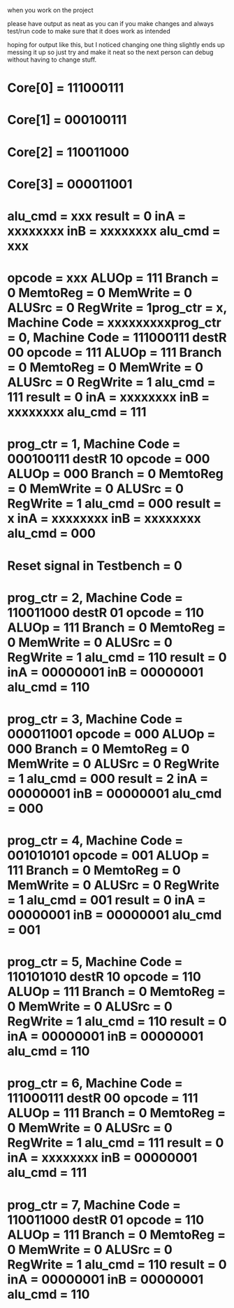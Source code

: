 when you work on the project 


please have output as neat as you can if you make changes and always test/run code to make sure 
that it does work as intended 


hoping for output like this, but I noticed changing one thing slightly ends up messing it up so just try and make it neat
so the next person can debug without having to change stuff.

# Core[0] = 111000111
# Core[1] = 000100111
# Core[2] = 110011000
# Core[3] = 000011001
#     alu_cmd = xxx  result =   0  inA = xxxxxxxx  inB = xxxxxxxx  alu_cmd = xxx
#      opcode = xxx  ALUOp = 111  Branch = 0  MemtoReg = 0  MemWrite = 0  ALUSrc = 0  RegWrite = 1prog_ctr =    x, Machine Code = xxxxxxxxxprog_ctr =    0, Machine Code = 111000111    destR 00     opcode = 111  ALUOp = 111  Branch = 0  MemtoReg = 0  MemWrite = 0  ALUSrc = 0  RegWrite = 1    alu_cmd = 111  result =   0  inA = xxxxxxxx  inB = xxxxxxxx  alu_cmd = 111
# prog_ctr =    1, Machine Code = 000100111    destR 10     opcode = 000  ALUOp = 000  Branch = 0  MemtoReg = 0  MemWrite = 0  ALUSrc = 0  RegWrite = 1    alu_cmd = 000  result =   x  inA = xxxxxxxx  inB = xxxxxxxx  alu_cmd = 000
# 
# Reset signal in Testbench = 0
# prog_ctr =    2, Machine Code = 110011000    destR 01     opcode = 110  ALUOp = 111  Branch = 0  MemtoReg = 0  MemWrite = 0  ALUSrc = 0  RegWrite = 1    alu_cmd = 110  result =   0  inA = 00000001  inB = 00000001  alu_cmd = 110
# prog_ctr =    3, Machine Code = 000011001     opcode = 000  ALUOp = 000  Branch = 0  MemtoReg = 0  MemWrite = 0  ALUSrc = 0  RegWrite = 1    alu_cmd = 000  result =   2  inA = 00000001  inB = 00000001  alu_cmd = 000
# prog_ctr =    4, Machine Code = 001010101     opcode = 001  ALUOp = 111  Branch = 0  MemtoReg = 0  MemWrite = 0  ALUSrc = 0  RegWrite = 1    alu_cmd = 001  result =   0  inA = 00000001  inB = 00000001  alu_cmd = 001
# prog_ctr =    5, Machine Code = 110101010    destR 10     opcode = 110  ALUOp = 111  Branch = 0  MemtoReg = 0  MemWrite = 0  ALUSrc = 0  RegWrite = 1    alu_cmd = 110  result =   0  inA = 00000001  inB = 00000001  alu_cmd = 110
# prog_ctr =    6, Machine Code = 111000111    destR 00     opcode = 111  ALUOp = 111  Branch = 0  MemtoReg = 0  MemWrite = 0  ALUSrc = 0  RegWrite = 1    alu_cmd = 111  result =   0  inA = xxxxxxxx  inB = 00000001  alu_cmd = 111
# prog_ctr =    7, Machine Code = 110011000    destR 01     opcode = 110  ALUOp = 111  Branch = 0  MemtoReg = 0  MemWrite = 0  ALUSrc = 0  RegWrite = 1    alu_cmd = 110  result =   0  inA = 00000001  inB = 00000001  alu_cmd = 110
